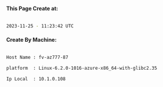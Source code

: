 
   
#### This Page Create at:

```bash

2023-11-25 - 11:23:42 UTC

```

#### Create By Machine:

```bash

Host Name : fv-az777-87

platform  : Linux-6.2.0-1016-azure-x86_64-with-glibc2.35

Ip Local  : 10.1.0.108

```

